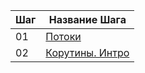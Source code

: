 | Шаг | Название Шага                            |
|-----|------------------------------------------|
| 01  | [Потоки](./01_ThreadsRecap)              |
| 02  | [Корутины. Интро ](./02_CoroutinesIntro) | 
